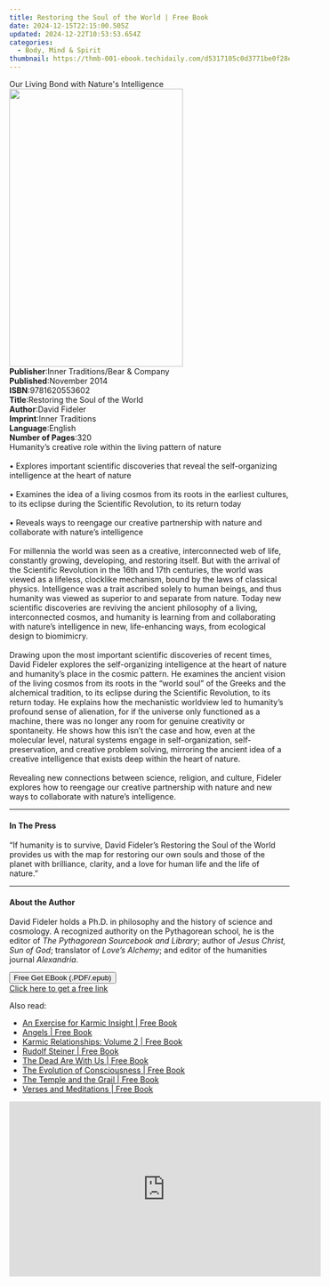```yaml
---
title: Restoring the Soul of the World | Free Book
date: 2024-12-15T22:15:00.505Z
updated: 2024-12-22T10:53:53.654Z
categories:
  - Body, Mind & Spirit
thumbnail: https://thmb-001-ebook.techidaily.com/d5317105c0d3771be0f28ec9ad6ef567285b39c3c771570b6a13cf2c1a6f2c6d.jpg
---
```

<main id="book-container">
  <div class="flex flex-col">
    <div class="book-brief flex-1 py-6 px-4 sm:p-6 md:py-10 md:px-8">
      <!-- brief-->
      <div class="book-brief-main">
        Our Living Bond with Nature's Intelligence
      </div>
    </div>
    <div
      class="book-meta-info flex-1 grid gap-4 col-start-1 col-end-3 row-start-1 sm:mb-6 sm:grid-cols-4 lg:gap-6 lg:col-start-2 lg:row-end-6 lg:row-span-6 lg:mb-0"
    >
      <div
        class="book-meta-info-left place-content-center mt-4 p-4 text-sm leading-6 col-start-2 col-span-2 dark:text-slate-400"
      >
        <img
          class="w-full h-500 object-cover rounded-lg sm:h-255 sm:col-span-2 lg:col-span-full"
          src="https://img-001-ebook.techidaily.com/a37b8961beea02c5eb282cc166b2035780240056a5390af5ded62afcc850dc2e.jpg"
          alt=""
          width="312"
          height="500"
        />
      </div>
      <div
        class="book-meta-info-right mt-2 col-start-1 row-start-2 col-span-3 self-center"
      >
        <!-- meta data  -->
        <div class="flex flex-col px-4 md:px-8">
          <div class="flex-1">
            <strong>Publisher</strong>:<span class="px-2"
              >Inner Traditions/Bear &amp; Company</span
            >
          </div>
          <div class="flex-1">
            <strong>Published</strong>:<span class="px-2">November 2014</span>
          </div>
          <div class="flex-1">
            <strong>ISBN</strong>:<span class="px-2">9781620553602</span>
          </div>
          <div class="flex-1">
            <strong>Title</strong>:<span class="px-2"
              >Restoring the Soul of the World</span
            >
          </div>
          <div class="flex-1">
            <strong>Author</strong>:<span class="px-2">David Fideler</span>
          </div>
          <div class="flex-1">
            <strong>Imprint</strong>:<span class="px-2">Inner Traditions</span>
          </div>
          <div class="flex-1">
            <strong>Language</strong>:<span class="px-2">English</span>
          </div>
          <div class="flex-1">
            <strong>Number of Pages</strong>:<span class="px-2">320</span>
          </div>
        </div>
      </div>
    </div>
    <div class="book-description flex-1 py-6 px-4 sm:p-6 md:py-10 md:px-8">
      <div class="book-description-main">
        <div accordion-content="" id="description">
          Humanity’s creative role within the living pattern of nature <br />
          <br />• Explores important scientific discoveries that reveal the
          self-organizing intelligence at the heart of nature <br />
          <br />• Examines the idea of a living cosmos from its roots in the
          earliest cultures, to its eclipse during the Scientific Revolution, to
          its return today <br />
          <br />• Reveals ways to reengage our creative partnership with nature
          and collaborate with nature’s intelligence <br />
          <br />For millennia the world was seen as a creative, interconnected
          web of life, constantly growing, developing, and restoring itself. But
          with the arrival of the Scientific Revolution in the 16th and 17th
          centuries, the world was viewed as a lifeless, clock­like mechanism,
          bound by the laws of classical physics. Intelligence was a trait
          ascribed solely to human beings, and thus humanity was viewed as
          superior to and separate from nature. Today new scientific discoveries
          are reviving the ancient philosophy of a living, interconnected
          cosmos, and humanity is learning from and collaborating with nature’s
          intelligence in new, life-enhancing ways, from ecological design to
          biomimicry. <br />
          <br />Drawing upon the most important scientific discoveries of recent
          times, David Fideler explores the self-organizing intelligence at the
          heart of nature and humanity’s place in the cosmic pattern. He
          examines the ancient vision of the living cosmos from its roots in the
          “world soul” of the Greeks and the alchemical tradition, to its
          eclipse during the Scientific Revolution, to its return today. He
          explains how the mechanistic worldview led to humanity’s profound
          sense of alienation, for if the universe only functioned as a machine,
          there was no longer any room for genuine creativity or spontaneity. He
          shows how this isn’t the case and how, even at the molecular level,
          natural systems engage in self-organization, self-preservation, and
          creative problem solving, mirroring the ancient idea of a creative
          intelligence that exists deep within the heart of nature. <br />
          <br />Revealing new connections between science, religion, and
          culture, Fideler explores how to reengage our creative partnership
          with nature and new ways to collaborate with nature’s intelligence.
        </div>
        <div class="accordion-fader"></div>
      </div>
    </div>
    <div class="book-excerpts flex-1 py-6 px-4 sm:p-6 md:py-10 md:px-8">
      <!-- excerpts-->
      <div class="book-excerpts-main">
        <hr />
        <h4 class="placeholder placeholder-heading">
          <span>In The Press</span>
        </h4>
        <p>
          “If humanity is to survive, David Fideler’s Restoring the Soul of the
          World provides us with the map for restoring our own souls and those
          of the planet with brilliance, clarity, and a love for human life and
          the life of nature.”
        </p>
      </div>
    </div>
    <div class="book-about-author flex-1 py-6 px-4 sm:p-6 md:py-10 md:px-8">
      <!-- about author-->
      <div class="book-main-author-main">
        <hr />
        <h4 class="placeholder placeholder-heading">
          <span>About the Author</span>
        </h4>
        <p>
          David Fideler holds a Ph.D. in philosophy and the history of science
          and cosmology. A recognized authority on the Pythagorean school, he is
          the editor of <i>The Pythagorean Sourcebook and Library</i>; author of
          <i>Jesus Christ, Sun of God</i>; translator of <i>Love’s Alchemy</i>;
          and editor of the humanities journal <i>Alexandria</i>.
        </p>
      </div>
    </div>
    <div class="book-free-get flex-1 py-6 px-4 sm:p-6 md:py-10 md:px-8">
      <button
        id="btn-free-get"
        class="bg-blue-500 hover:bg-blue-700 text-white font-bold py-2 px-4 rounded"
      >
        Free Get EBook (.PDF/.epub)
      </button>
      <div id="countdown-display" class="px-2 text-lg mt-2"></div>
      <a
        id="free-link"
        class="hidden bg-blue-500 hover:bg-blue-700 text-white font-bold py-2 px-4 rounded"
        href="https://www.ebooks.com/en-us/book/95782057/restoring-the-soul-of-the-world/david-fideler/"
        target="_blank"
        >Click here to get a free link</a
      >
    </div>
    <script>
      let countdownTime = 0;
      let countdownInterval = null;
      document
        .getElementById('btn-free-get')
        .addEventListener('click', startCountdown);
      function startCountdown() {
        countdownTime = new Date().getTime() + 60000 * 3;
        countdownInterval = setInterval(updateCountdown, 1000);
        document.getElementById('btn-free-get').disabled = true;
        document
          .getElementById('btn-free-get')
          .classList.add('bg-gray-500', 'cursor-not-allowed');
      }
      function updateCountdown() {
        let currentTime = new Date().getTime();
        let timeLeft = countdownTime - currentTime;
        let secondsLeft = Math.floor(timeLeft / 1000);
        document.getElementById('countdown-display').innerHTML =
          `Remaining time: ${secondsLeft} seconds.`;
        if (secondsLeft <= 0) {
          clearInterval(countdownInterval);
          document.getElementById('btn-free-get').classList.add('hidden');
          document.getElementById('free-link').classList.remove('hidden');
          document.getElementById('countdown-display').innerHTML = '';
        }
      }
    </script>
  </div>
</main>

<ins class="adsbygoogle"
      style="display:block"
      data-ad-client="ca-pub-7571918770474297"
      data-ad-slot="8358498916"
      data-ad-format="auto"
      data-full-width-responsive="true"></ins>
    

<span class="atpl-alsoreadstyle">Also read:</span>
<div><ul>
<li><a href="https://novels-ebooks.techidaily.com/210932816-9781855842861-an-exercise-for-karmic-insight/"><u>An Exercise for Karmic Insight | Free Book</u></a></li>
<li><a href="https://novels-ebooks.techidaily.com/210932812-9781855842731-angels/"><u>Angels | Free Book</u></a></li>
<li><a href="https://novels-ebooks.techidaily.com/210932825-9781855844384-karmic-relationships-volume-2/"><u>Karmic Relationships: Volume 2 | Free Book</u></a></li>
<li><a href="https://novels-ebooks.techidaily.com/210932827-9781912230679-rudolf-steiner/"><u>Rudolf Steiner | Free Book</u></a></li>
<li><a href="https://novels-ebooks.techidaily.com/210932818-9781855842878-the-dead-are-with-us/"><u>The Dead Are With Us | Free Book</u></a></li>
<li><a href="https://novels-ebooks.techidaily.com/210932814-9781855843158-the-evolution-of-consciousness/"><u>The Evolution of Consciousness | Free Book</u></a></li>
<li><a href="https://novels-ebooks.techidaily.com/210932817-9781912230792-the-temple-and-the-grail/"><u>The Temple and the Grail | Free Book</u></a></li>
<li><a href="https://novels-ebooks.techidaily.com/210932815-9781855843608-verses-and-meditations/"><u>Verses and Meditations | Free Book</u></a></li>
</ul></div>

<!-- affiliate ads begin -->
<iframe width="560" height="315" src="https://www.youtube.com/embed/lxv4NM-89CU?si=Uj5rOkhrwZ_6QIuW" title="YouTube video player" frameborder="0" allow="accelerometer; autoplay; clipboard-write; encrypted-media; gyroscope; picture-in-picture; web-share" referrerpolicy="strict-origin-when-cross-origin" allowfullscreen></iframe>
<!-- affiliate ads end -->

